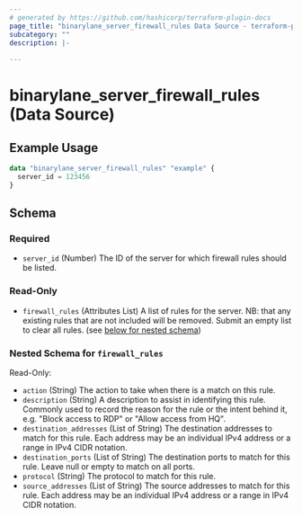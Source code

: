 ```yaml
---
# generated by https://github.com/hashicorp/terraform-plugin-docs
page_title: "binarylane_server_firewall_rules Data Source - terraform-provider-binarylane"
subcategory: ""
description: |-
  
---
```


# binarylane_server_firewall_rules (Data Source)



## Example Usage

```terraform
data "binarylane_server_firewall_rules" "example" {
  server_id = 123456
}
```

<!-- schema generated by tfplugindocs -->
## Schema

### Required

- `server_id` (Number) The ID of the server for which firewall rules should be listed.

### Read-Only

- `firewall_rules` (Attributes List) A list of rules for the server. NB: that any existing rules that are not included will be removed. Submit an empty list to clear all rules. (see [below for nested schema](#nestedatt--firewall_rules))

<a id="nestedatt--firewall_rules"></a>
### Nested Schema for `firewall_rules`

Read-Only:

- `action` (String) The action to take when there is a match on this rule.
- `description` (String) A description to assist in identifying this rule. Commonly used to record the reason for the rule or the intent behind it, e.g. "Block access to RDP" or "Allow access from HQ".
- `destination_addresses` (List of String) The destination addresses to match for this rule. Each address may be an individual IPv4 address or a range in IPv4 CIDR notation.
- `destination_ports` (List of String) The destination ports to match for this rule. Leave null or empty to match on all ports.
- `protocol` (String) The protocol to match for this rule.
- `source_addresses` (List of String) The source addresses to match for this rule. Each address may be an individual IPv4 address or a range in IPv4 CIDR notation.
